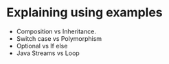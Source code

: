 # Explaining using examples

- Composition vs Inheritance.
- Switch case vs Polymorphism
- Optional vs If else
- Java Streams vs Loop
